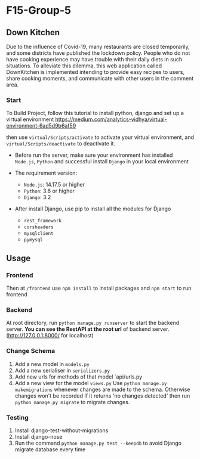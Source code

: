 # F15-Group-5

## Down Kitchen
Due to the influence of  Covid-19, many restaurants are closed temporarily, and some districts have published the lockdown policy. People who do not have cooking experience may have trouble with their daily diets in such situations. To alleviate this dilemma, this web application called DownKitchen is implemented intending to provide easy recipes to users, share cooking moments, and communicate with other users in the comment area.


### Start
To Build Project, follow this tutorial to install python, django and set up a virtual environment
https://medium.com/analytics-vidhya/virtual-environment-6ad5d9b6af59

then use `virtual/Scripts/activate` to activate your virtual environment, and `virtual/Scripts/deactivate` to deactivate it.

* Before run the server, make sure your environment has installed `Node.js`, `Python` and successful install `Django` in your local environment
* The requirement version:
  * `Node.js`: 14.17.5 or higher
  * `Python`: 3.6 or higher
  * `Django`: 3.2

* After install Django, use pip to install all the modules for Django
  * `rest_framework`
  * `corsheaders`
  * `mysqlclient`
  * `pymysql`

## Usage
### Frontend
Then at `/frontend` use `npm install` to install packages and `npm start` to run frontend

### Backend
At root directory, run `python manage.py runserver` to start the backend server. 
**You can see the RestAPI at the root url** of backend server. (http://127.0.0.1:8000/ for localhost)


### Change Schema
1. Add a new model in `models.py`
2. Add a new serialiser in `serializers.py`
3. Add new urls for methods of that model `api/urls.py
4. Add a new view for the model `views.py`
Use `python manage.py makemigrations` whenever changes are made to the schema. Otherwise changes won't be recorded
If it returns 'no changes detected' then run `python manage.py migrate` to migrate changes.

### Testing
1. Install django-test-without-migrations
2. Install django-nose
3. Run the command `python manage.py test --keepdb` to avoid Django migrate database every time 